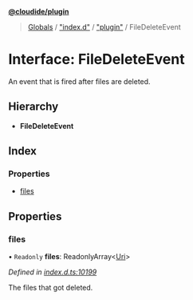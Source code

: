 **[@cloudide/plugin](../README.md)**

> [Globals](../README.md) / ["index.d"](../modules/_index_d_.md) / ["plugin"](../modules/_index_d_._plugin_.md) / FileDeleteEvent

# Interface: FileDeleteEvent

An event that is fired after files are deleted.

## Hierarchy

* **FileDeleteEvent**

## Index

### Properties

* [files](_index_d_._plugin_.filedeleteevent.md#files)

## Properties

### files

• `Readonly` **files**: ReadonlyArray\<[Uri](../classes/_index_d_._plugin_.uri.md)>

*Defined in [index.d.ts:10199](https://github.com/shuyaqian/cloudide-plugin-api/blob/9d985be/index.d.ts#L10199)*

The files that got deleted.
